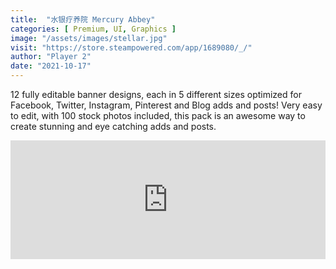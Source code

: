 ```yaml
---
title:  "水银疗养院 Mercury Abbey"
categories: [ Premium, UI, Graphics ]
image: "/assets/images/stellar.jpg"
visit: "https://store.steampowered.com/app/1689080/_/"
author: "Player 2"
date: "2021-10-17"
---
```

12 fully editable banner designs, each in 5 different sizes optimized for Facebook, Twitter, Instagram, Pinterest and Blog adds and posts! Very easy to edit, with 100 stock photos included, this pack is an awesome way to create stunning and eye catching adds and posts.

<iframe src="https://store.steampowered.com/widget/1689080/" frameborder="0" width="100%" height="190"></iframe>